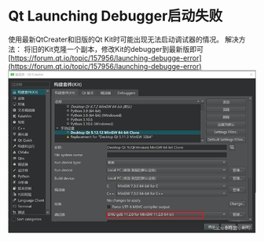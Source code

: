 # Qt Launching Debugger启动失败

使用最新QtCreater和旧版的Qt Kit时可能出现无法启动调试器的情况。
解决方法：
将旧的Kit克隆一个副本，修改Kit的debugger到最新版即可
[https://forum.qt.io/topic/157956/launching-debugge-error](https://forum.qt.io/topic/157956/launching-debugge-error)
![在这里插入图片描述](pictures/qt_launching_debugger.png)
